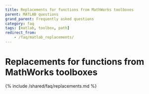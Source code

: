 ```yaml
---
title: Replacements for functions from MathWorks toolboxes
parent: MATLAB questions
grand_parent: Frequently asked questions
category: faq
tags: [matlab, toolbox, path]
redirect_from:
    - /faq/matlab_replacements/
---
```


# Replacements for functions from MathWorks toolboxes

{% include /shared/faq/replacements.md %}
